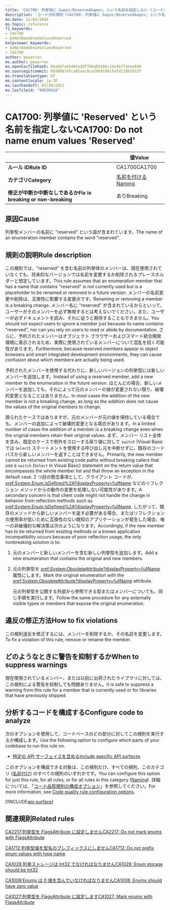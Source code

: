 ```yaml
---
title: 'CA1700: 列挙値に &apos;Reserved&apos; という名前を指定しない (コード分析)'
description: 'コード分析規則「CA1700: 列挙値に &apos;Reserved&apos; という名前を指定しない」について'
ms.date: 11/04/2016
ms.topic: reference
f1_keywords:
- CA1700
- DoNotNameEnumValuesReserved
helpviewer_keywords:
- DoNotNameEnumValuesReserved
- CA1700
author: gewarren
ms.author: gewarren
ms.openlocfilehash: bbab67a42485a3df7b6a68186c14c4b772eea848
ms.sourcegitcommit: 05d0087dfca85aac9ca2960f86c5efd218bf833f
ms.translationtype: HT
ms.contentlocale: ja-JP
ms.lasthandoff: 03/30/2021
ms.locfileid: "99630918"
---
```

# <a name="ca1700-do-not-name-enum-values-39reserved39"></a><span data-ttu-id="f9350-103">CA1700: 列挙値に &#39;Reserved&#39; という名前を指定しない</span><span class="sxs-lookup"><span data-stu-id="f9350-103">CA1700: Do not name enum values &#39;Reserved&#39;</span></span>

| | <span data-ttu-id="f9350-104">値</span><span class="sxs-lookup"><span data-stu-id="f9350-104">Value</span></span> |
|-|-|
| <span data-ttu-id="f9350-105">**ルール ID**</span><span class="sxs-lookup"><span data-stu-id="f9350-105">**Rule ID**</span></span> |<span data-ttu-id="f9350-106">CA1700</span><span class="sxs-lookup"><span data-stu-id="f9350-106">CA1700</span></span>|
| <span data-ttu-id="f9350-107">**カテゴリ**</span><span class="sxs-lookup"><span data-stu-id="f9350-107">**Category**</span></span> |[<span data-ttu-id="f9350-108">名前を付ける</span><span class="sxs-lookup"><span data-stu-id="f9350-108">Naming</span></span>](naming-warnings.md)|
| <span data-ttu-id="f9350-109">**修正が中断か中断なしであるか**</span><span class="sxs-lookup"><span data-stu-id="f9350-109">**Fix is breaking or non-breaking**</span></span> |<span data-ttu-id="f9350-110">あり</span><span class="sxs-lookup"><span data-stu-id="f9350-110">Breaking</span></span>|

## <a name="cause"></a><span data-ttu-id="f9350-111">原因</span><span class="sxs-lookup"><span data-stu-id="f9350-111">Cause</span></span>

<span data-ttu-id="f9350-112">列挙型メンバーの名前に "reserved" という語が含まれています。</span><span class="sxs-lookup"><span data-stu-id="f9350-112">The name of an enumeration member contains the word "reserved".</span></span>

## <a name="rule-description"></a><span data-ttu-id="f9350-113">規則の説明</span><span class="sxs-lookup"><span data-stu-id="f9350-113">Rule description</span></span>

<span data-ttu-id="f9350-114">この規則では、"reserved" を含む名前の列挙体のメンバーは、現在使用されていなくても、将来的なバージョンでは名前を変更するか削除されるプレースホルダーと想定しています。</span><span class="sxs-lookup"><span data-stu-id="f9350-114">This rule assumes that an enumeration member that has a name that contains "reserved" is not currently used but is a placeholder to be renamed or removed in a future version.</span></span> <span data-ttu-id="f9350-115">メンバーの名前変更や削除は、互換性に影響する変更点です。</span><span class="sxs-lookup"><span data-stu-id="f9350-115">Renaming or removing a member is a breaking change.</span></span> <span data-ttu-id="f9350-116">メンバー名に "reserved" が含まれているからといって、ユーザーがそのメンバーを必ず無視するとは考えないでください。また、ユーザーが必ずドキュメントを読み、それに従うと期待することもできません。</span><span class="sxs-lookup"><span data-stu-id="f9350-116">You should not expect users to ignore a member just because its name contains "reserved", nor can you rely on users to read or abide by documentation.</span></span> <span data-ttu-id="f9350-117">さらに、予約されたメンバーはオブジェクト ブラウザーおよびスマート統合開発環境に表示されるため、実際に使用されているメンバーについて混乱を招く可能性があります。</span><span class="sxs-lookup"><span data-stu-id="f9350-117">Furthermore, because reserved members appear in object browsers and smart integrated development environments, they can cause confusion about which members are actually being used.</span></span>

<span data-ttu-id="f9350-118">予約されたメンバーを使用する代わりに、新しいバージョンの列挙型には新しいメンバーを追加します。</span><span class="sxs-lookup"><span data-stu-id="f9350-118">Instead of using a reserved member, add a new member to the enumeration in the future version.</span></span> <span data-ttu-id="f9350-119">ほとんどの場合、新しいメンバーを追加しても、それによって元のメンバーの値が変更されない限り、破壊的変更となることはありません。</span><span class="sxs-lookup"><span data-stu-id="f9350-119">In most cases the addition of the new member is not a breaking change, as long as the addition does not cause the values of the original members to change.</span></span>

<span data-ttu-id="f9350-120">限られたケースではありますが、元のメンバーが元の値を保持している場合でも、メンバーの追加によって破壊的変更となる場合があります。</span><span class="sxs-lookup"><span data-stu-id="f9350-120">In a limited number of cases the addition of a member is a breaking change even when the original members retain their original values.</span></span> <span data-ttu-id="f9350-121">まず、メンバー リスト全体を含み、既定のケースで例外をスローする戻り値に対して `switch` (Visual Basic では `Select`) ステートメントを使用する呼び出し元を中断せずに、既存のコード パスから新しいメンバーを返すことはできません。</span><span class="sxs-lookup"><span data-stu-id="f9350-121">Primarily, the new member cannot be returned from existing code paths without breaking callers that use a `switch` (`Select` in Visual Basic) statement on the return value that encompasses the whole member list and that throw an exception in the default case.</span></span> <span data-ttu-id="f9350-122">2 つ目の懸念事項として、クライアント コードが、<xref:System.Enum.IsDefined%2A?displayProperty=fullName> などのリフレクション メソッドからの動作の変更を処理しない可能性があります。</span><span class="sxs-lookup"><span data-stu-id="f9350-122">A secondary concern is that client code might not handle the change in behavior from reflection methods such as <xref:System.Enum.IsDefined%2A?displayProperty=fullName>.</span></span> <span data-ttu-id="f9350-123">したがって、既存のメソッドから新しいメンバーを返す必要がある場合、またはリフレクションの使用率が低いために互換性のない既知のアプリケーションが発生した場合、唯一の非破壊的な解決策は次のようになります。</span><span class="sxs-lookup"><span data-stu-id="f9350-123">Accordingly, if the new member has to be returned from existing methods or a known application incompatibility occurs because of poor reflection usage, the only nonbreaking solution is to:</span></span>

1. <span data-ttu-id="f9350-124">元のメンバーと新しいメンバーを含む新しい列挙型を追加します。</span><span class="sxs-lookup"><span data-stu-id="f9350-124">Add a new enumeration that contains the original and new members.</span></span>

2. <span data-ttu-id="f9350-125">元の列挙型を <xref:System.ObsoleteAttribute?displayProperty=fullName> 属性にします。</span><span class="sxs-lookup"><span data-stu-id="f9350-125">Mark the original enumeration with the <xref:System.ObsoleteAttribute?displayProperty=fullName> attribute.</span></span>

   <span data-ttu-id="f9350-126">元の列挙型を公開する外部から参照できる型またはメンバーについても、同じ手順を実行します。</span><span class="sxs-lookup"><span data-stu-id="f9350-126">Follow the same procedure for any externally visible types or members that expose the original enumeration.</span></span>

## <a name="how-to-fix-violations"></a><span data-ttu-id="f9350-127">違反の修正方法</span><span class="sxs-lookup"><span data-stu-id="f9350-127">How to fix violations</span></span>

<span data-ttu-id="f9350-128">この規則違反を修正するには、メンバーを削除するか、その名前を変更します。</span><span class="sxs-lookup"><span data-stu-id="f9350-128">To fix a violation of this rule, remove or rename the member.</span></span>

## <a name="when-to-suppress-warnings"></a><span data-ttu-id="f9350-129">どのようなときに警告を抑制するか</span><span class="sxs-lookup"><span data-stu-id="f9350-129">When to suppress warnings</span></span>

<span data-ttu-id="f9350-130">現在使用されているメンバー、または以前に出荷されたライブラリに対しては、この規則による警告を抑制しても問題ありません。</span><span class="sxs-lookup"><span data-stu-id="f9350-130">It is safe to suppress a warning from this rule for a member that is currently used or for libraries that have previously shipped.</span></span>

## <a name="configure-code-to-analyze"></a><span data-ttu-id="f9350-131">分析するコードを構成する</span><span class="sxs-lookup"><span data-stu-id="f9350-131">Configure code to analyze</span></span>

<span data-ttu-id="f9350-132">次のオプションを使用して、コードベースのどの部分に対してこの規則を実行するか構成します。</span><span class="sxs-lookup"><span data-stu-id="f9350-132">Use the following option to configure which parts of your codebase to run this rule on.</span></span>

- [<span data-ttu-id="f9350-133">特定の API サーフェイスを含める</span><span class="sxs-lookup"><span data-stu-id="f9350-133">Include specific API surfaces</span></span>](#include-specific-api-surfaces)

<span data-ttu-id="f9350-134">このオプションを構成できる対象は、この規則だけ、すべての規則、このカテゴリ ([名前付け](naming-warnings.md)) のすべての規則のいずれかです。</span><span class="sxs-lookup"><span data-stu-id="f9350-134">You can configure this option for just this rule, for all rules, or for all rules in this category ([Naming](naming-warnings.md)).</span></span> <span data-ttu-id="f9350-135">詳細については、「[コード品質規則の構成オプション](../code-quality-rule-options.md)」を参照してください。</span><span class="sxs-lookup"><span data-stu-id="f9350-135">For more information, see [Code quality rule configuration options](../code-quality-rule-options.md).</span></span>

[!INCLUDE[api-surface](~/includes/code-analysis/api-surface.md)]

## <a name="related-rules"></a><span data-ttu-id="f9350-136">関連規則</span><span class="sxs-lookup"><span data-stu-id="f9350-136">Related rules</span></span>

[<span data-ttu-id="f9350-137">CA2217:列挙型を FlagsAttribute に設定しません</span><span class="sxs-lookup"><span data-stu-id="f9350-137">CA2217: Do not mark enums with FlagsAttribute</span></span>](ca2217.md)

[<span data-ttu-id="f9350-138">CA1712:列挙型値を型名のプレフィックスにしません</span><span class="sxs-lookup"><span data-stu-id="f9350-138">CA1712: Do not prefix enum values with type name</span></span>](ca1712.md)

[<span data-ttu-id="f9350-139">CA1028:列挙ストレージは Int32 でなければなりません</span><span class="sxs-lookup"><span data-stu-id="f9350-139">CA1028: Enum storage should be Int32</span></span>](ca1028.md)

[<span data-ttu-id="f9350-140">CA1008:Enums は 0 値を含んでいなければなりません</span><span class="sxs-lookup"><span data-stu-id="f9350-140">CA1008: Enums should have zero value</span></span>](ca1008.md)

[<span data-ttu-id="f9350-141">CA1027:列挙型を FlagsAttribute に設定します</span><span class="sxs-lookup"><span data-stu-id="f9350-141">CA1027: Mark enums with FlagsAttribute</span></span>](ca1027.md)
